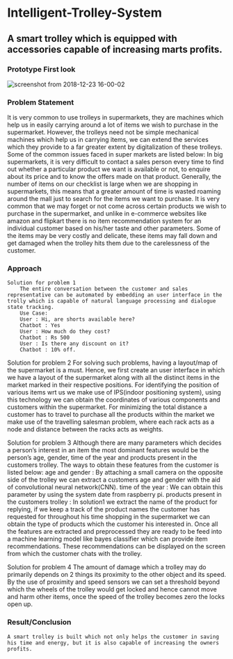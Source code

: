 # Intelligent-Trolley-System
## A smart trolley which is equipped with accessories capable of increasing marts profits.

### Prototype First look

![screenshot from 2018-12-23 16-00-02](https://user-images.githubusercontent.com/21198781/50382737-398abf00-06cc-11e9-8a3e-de29fbf1c02d.png)

### Problem Statement
It is very common to use trolleys in supermarkets, they are machines which help us in easily carrying around a lot of items we wish to purchase in the supermarket. However, the trolleys need not be simple mechanical machines which help us in carrying items, we can extend the services which they provide to a far greater extent by digitalization of these trolleys. 
Some of the common issues faced in super markets are listed below:
In big supermarkets, it is very difficult to contact a sales person every time to find out whether a particular product we want is available or not, to enquire about its price and to know the offers made on that product.
Generally, the number of items on our checklist is large when we are shopping in supermarkets, this means that a greater amount of time is wasted roaming around the mall just to search for the items we want to purchase.
It is very common that we may forget or not come across certain products we wish to purchase in the supermarket, and unlike in e-commerce websites like amazon and flipkart there is no item recommendation system for an individual customer based on his/her taste and other parameters.
Some of the items may be very costly and delicate, these items may fall down and get damaged when the trolley hits them due to the carelessness of the customer.

### Approach
    Solution for problem 1
        The entire conversation between the customer and sales representative can be automated by embedding an user interface in the trolly which is capable of natural language processing and dialogue state tracking.
        Use Case:
        User : Hi, are shorts available here?
        Chatbot : Yes
        User : How much do they cost?
        Chatbot : Rs 500
        User : Is there any discount on it?
        Chatbot : 10% off.

   Solution for problem 2
        For solving such problems, having a layout/map of the supermarket is a must. Hence, we first create an user interface in which we have a layout of the supermarket along with all the distinct items in the market marked in their respective positions.
For identifying the position of various items wrt us we make use of IPS(indoor positioning system), using this technology we can obtain the coordinates of various components and customers within the supermarket.
        For minimizing the total distance a customer has to travel to purchase all the products within the market we make use of the travelling salesman problem, where each rack acts as a node and distance between the racks acts as weights. 

        
   Solution for problem 3
        Although there are many parameters which decides a person’s interest in an item the most dominant features would be the person’s age, gender, time of the year and products present in the customers trolley. The ways to obtain these features from the customer is listed below:
age and gender : By attaching a small camera on the opposite side of the trolley we can extract a customers age and gender with the aid of convolutional neural network(CNN).
 time of the year : We can obtain this parameter by using the system date from raspberry pi.
products present in the customers trolley : In solution1 we extract the name of the product for replying, if we keep a track of the product names the customer has requested for throughout his time shopping in the supermarket we can obtain the type of products which the customer his interested in.
Once all the features are extracted and preprocessed they are ready to be feed into a machine learning model like bayes classifier which can provide item recommendations. These recommendations can be displayed on the screen from which the customer chats with the trolley.

    



Solution for problem 4
    The amount of damage which a trolley may do primarily depends on 2 things its proximity to the other object and its speed. By the use of proximity and speed sensors we can set a threshold beyond which the wheels of the trolley would get locked and hence cannot move and harm other items, once the speed of the trolley becomes zero the locks open up.

### Result/Conclusion
    A smart trolley is built which not only helps the customer in saving his time and energy, but it is also capable of increasing the owners profits.

